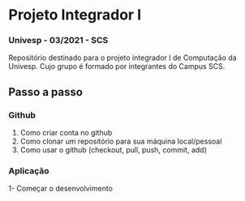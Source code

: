#  Projeto Integrador I
### Univesp - 03/2021 - SCS
Repositório destinado para o projeto integrador I de Computação da Univesp. Cujo grupo é formado por integrantes do Campus SCS.


## Passo a passo

### Github
1. Como criar conta no github
2. Como clonar um repositório para sua máquina local/pessoal
3. Como usar o github (checkout, pull, push, commit, add)


### Aplicação
1- Começar o desenvolvimento
